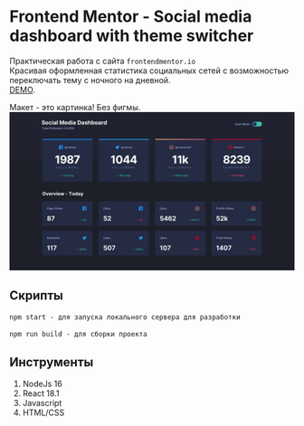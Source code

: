 # Frontend Mentor - Social media dashboard with theme switcher
Практическая работа с сайта `frontendmentor.io`<br>
Красивая оформленная статистика социальных сетей с возможностью переключать тему с ночного на дневной.<br>
[DEMO](https://webbomj.github.io/FM-social-media-dashboard/).

Макет - это картинка! Без фигмы.
![Design preview for the Social media dashboard with theme switcher coding challenge](./src/img/desktop-design-dark.jpg)

## Скрипты

```bush
npm start - для запуска локального сервера для разработки
```
```bush
npm run build - для сборки проекта
```

## Инструменты
1. NodeJs 16
2. React 18.1
3. Javascript
4. HTML/CSS
